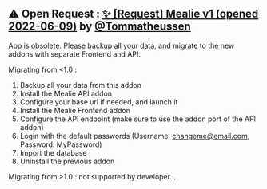 ## &#9888; Open Request : [✨ [Request] Mealie v1 (opened 2022-06-09)](https://github.com/alexbelgium/hassio-addons/issues/356) by [@Tommatheussen](https://github.com/Tommatheussen)
App is obsolete. Please backup all your data, and migrate to the new addons with separate Frontend and API.

Migrating from <1.0 :
1. Backup all your data from this addon
2. Install the Mealie API addon
3. Configure your base url if needed, and launch it
4. Install the Mealie Frontend addon
5. Configure the API endpoint (make sure to use the addon port of the API addon)
6. Login with the default passwords (Username: changeme@email.com, Password: MyPassword)
7. Import the database
8. Uninstall the previous addon

Migrating from >1.0 : not supported by developer...
